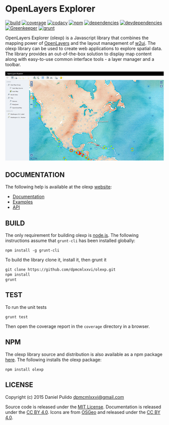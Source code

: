 OpenLayers Explorer
============================================================

[![build](https://travis-ci.org/dpmcmlxxvi/olexp.svg?branch=master)](https://travis-ci.org/dpmcmlxxvi/olexp)
[![coverage](https://img.shields.io/coveralls/dpmcmlxxvi/olexp.svg)](https://coveralls.io/r/dpmcmlxxvi/olexp?branch=master)
[![codacy](https://img.shields.io/codacy/grade/44810a70e6a34122818dfa31e4304c50.svg)](https://www.codacy.com/app/dpmcmlxxvi/olexp?utm_source=github.com&utm_medium=referral&utm_content=dpmcmlxxvi/olexp&utm_campaign=badger)
[![npm](https://badge.fury.io/js/olexp.svg)](https://badge.fury.io/js/olexp)
[![dependencies](https://img.shields.io/david/dpmcmlxxvi/olexp.svg)](https://david-dm.org/dpmcmlxxvi/olexp)
[![devdependencies](https://img.shields.io/david/dev/dpmcmlxxvi/olexp.svg)](https://david-dm.org/dpmcmlxxvi/olexp/#info=devDependencies)
[![Greenkeeper](https://badges.greenkeeper.io/dpmcmlxxvi/olexp.svg)](https://greenkeeper.io/)
[![grunt](https://cdn.gruntjs.com/builtwith.png)](http://gruntjs.com/)

OpenLayers Explorer (olexp) is a Javascript library that combines the mapping
power of [OpenLayers](http://openlayers.org/) and the layout management of
[w2ui](http://w2ui.com). The olexp library can be used to create web
applications to explore spatial data. The library provides an out-of-the-box
solution to display map content along with easy-to-use common interface tools -
a layer manager and a toolbar.

  ![](docs/web/img/olexp-example-screenshot.png)

DOCUMENTATION
------------------------------------------------------------

The following help is available at the olexp
[website](http://dpmcmlxxvi.github.io/olexp):

- [Documentation](http://dpmcmlxxvi.github.io/olexp/docs/web/)
- [Examples](http://dpmcmlxxvi.github.io/olexp/docs/web/demos.html)
- [API](http://dpmcmlxxvi.github.io/olexp/docs/api/)

BUILD
------------------------------------------------------------

The only requirement for building olexp is [node.js](https://nodejs.org). The
following instructions assume that `grunt-cli` has been installed globally:

    npm install -g grunt-cli

To build the library clone it, install it, then grunt it

    git clone https://github.com/dpmcmlxxvi/olexp.git
    npm install
    grunt

TEST
------------------------------------------------------------

To run the unit tests

    grunt test

Then open the coverage report in the `coverage` directory in a browser.

NPM
------------------------------------------------------------

The olexp library source and distribution is also available as a npm package
[here](https://www.npmjs.com/package/olexp). The following installs the olexp
package:

    npm install olexp

LICENSE
------------------------------------------------------------

Copyright (c) 2015 Daniel Pulido <dpmcmlxxvi@gmail.com>

Source code is released under the [MIT License](http://opensource.org/licenses/MIT).
Documentation is released under the [CC BY 4.0](http://creativecommons.org/licenses/by-sa/4.0/).
Icons are from [OSGeo](http://trac.osgeo.org/osgeo/wiki) and released under the
[CC BY 4.0](http://creativecommons.org/licenses/by-sa/4.0/).
